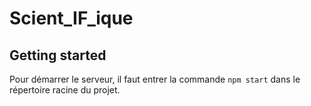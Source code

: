 # Scient_IF_ique



## Getting started

Pour démarrer le serveur, il faut entrer la commande `npm start` dans le répertoire racine du projet.
